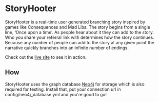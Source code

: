 # StoryHooter

StoryHooter is a real-time user generated branching story inspired by games like Consequences and Mad Libs. The story begins from a single line, ‘Once upon a time’. As people hear about it they can add to the story. Who you share your referral link with determines how the story continues. Because any number of people can add to the story at any given point the narrative quickly branches into an infinite number of endings.

Check out the [live site](http://storyhooter.chrispomfret.com/user/new?referred_from=692bac7079) to see it in action.

## How

StoryHooter uses the graph database [Neo4j](http://neo4jrb.readthedocs.io/en/7.1.x/) for storage which is also required for testing. Install that, put your connection url in config/neo4j_database.yml and you're good to go!
